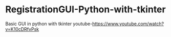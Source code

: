 # RegistrationGUI-Python-with-tkinter
Basic GUI in python with tkinter
youtube-https://www.youtube.com/watch?v=K10cDRfvPsk

